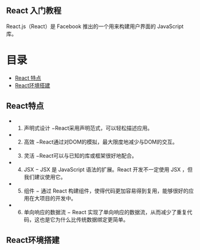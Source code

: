 React 入门教程
---

React.js（React）是 Facebook 推出的一个用来构建用户界面的 JavaScript 库。

目录
===
- [React 特点](#React特点)
- [React环境搭建](#React环境搭建)



## React特点

- 1. 声明式设计 −React采用声明范式，可以轻松描述应用。

- 2. 高效 −React通过对DOM的模拟，最大限度地减少与DOM的交互。

- 3. 灵活 −React可以与已知的库或框架很好地配合。

- 4. JSX − JSX 是 JavaScript 语法的扩展。React 开发不一定使用 JSX ，但我们建议使用它。

- 5. 组件 − 通过 React 构建组件，使得代码更加容易得到复用，能够很好的应用在大项目的开发中。

- 6. 单向响应的数据流 − React 实现了单向响应的数据流，从而减少了重复代码，这也是它为什么比传统数据绑定更简单。

## React环境搭建